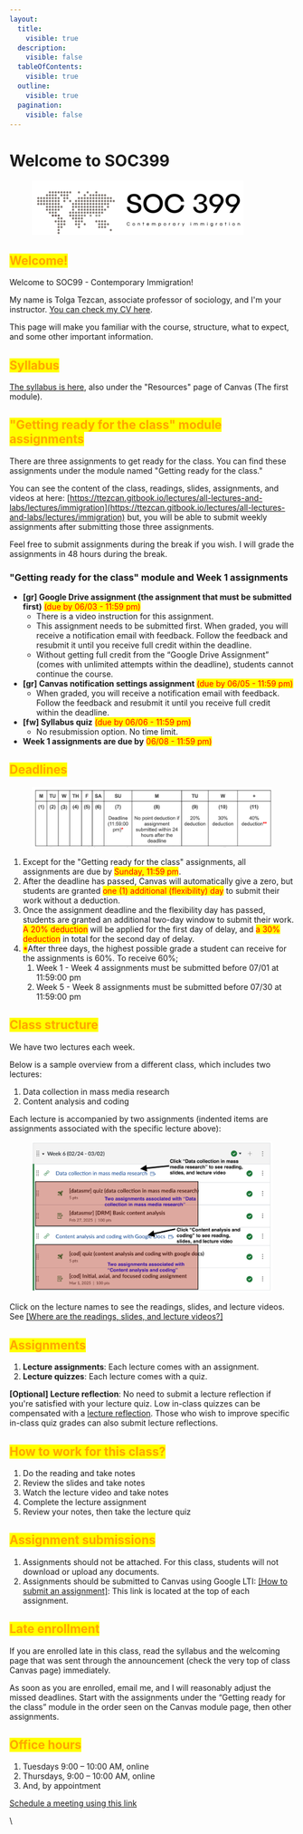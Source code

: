 ```yaml
---
layout:
  title:
    visible: true
  description:
    visible: false
  tableOfContents:
    visible: true
  outline:
    visible: true
  pagination:
    visible: false
---
```


# Welcome to SOC399

<figure><img src="../../.gitbook/assets/image (70).png" alt="" width="374"><figcaption></figcaption></figure>

## <mark style="color:orange;">Welcome!</mark>

Welcome to SOC99 - Contemporary Immigration!

My name is Tolga Tezcan, associate professor of sociology, and I'm your instructor. [You can check my CV here](https://docs.google.com/document/d/16HdRvPXse_88mQysbXL6SdoQP2MEhRmX/edit?usp=sharing\&ouid=100179871492576617561\&rtpof=true\&sd=true).

This page will make you familiar with the course, structure, what to expect, and some other important information.

## <mark style="color:orange;">Syllabus</mark>

[The syllabus is here](https://docs.google.com/document/d/1B_MjosO92_Fy8He3zYhKgI3BiDpFdbRi/edit?usp=sharing\&ouid=100179871492576617561\&rtpof=true\&sd=true), also under the "Resources" page of Canvas (The first module).

## <mark style="color:orange;">"Getting ready for the class" module assignments</mark>

There are three assignments to get ready for the class. You can find these assignments under the module named "Getting ready for the class."

You can  see the content of the class, readings, slides, assignments, and videos at here: [https://ttezcan.gitbook.io/lectures/all-lectures-and-labs/lectures/immigration](https://ttezcan.gitbook.io/lectures/all-lectures-and-labs/lectures/immigration) but, you will be able to submit weekly assignments after submitting those three assignments.&#x20;

Feel free to submit assignments during the break if you wish. I will grade the assignments in 48 hours during the break.

### "Getting ready for the class" module and Week 1 assignments

* **\[gr] Google Drive assignment (the assignment that must be submitted first)** <mark style="color:red;">(due by 06/0</mark><mark style="color:red;">3 - 11:59 pm)</mark>
  * There is a video instruction for this assignment.
  * This assignment needs to be submitted first. When graded, you will receive a notification email with feedback. Follow the feedback and resubmit it until you receive full credit within the deadline.&#x20;
  * Without getting full credit from the “Google Drive Assignment” (comes with unlimited attempts within the deadline), students cannot continue the course.
* **\[gr] Canvas notification settings assignment** <mark style="color:red;">(due by 06/05 - 11:59 pm)</mark>
  * When graded, you will receive a notification email with feedback. Follow the feedback and resubmit it until you receive full credit within the deadline.&#x20;
* **\[fw] Syllabus quiz** <mark style="color:red;">(due by 06/06 - 11:59 pm)</mark>
  * No resubmission option. No time limit.
* **Week 1 assignments are due by**  <mark style="color:red;">06/08 - 11:59 pm)</mark>

## <mark style="color:orange;">Deadlines</mark>

<figure><img src="../../.gitbook/assets/image (116).png" alt=""><figcaption></figcaption></figure>

1. Except for the "Getting ready for the class" assignments, all assignments are due by <mark style="color:red;">Sunday, 11:59 pm</mark>.
2. After the deadline has passed, Canvas will automatically give a zero, but students are granted <mark style="color:red;">one (1) additional (flexibility) day</mark> to submit their work without a deduction.
3. Once the assignment deadline and the flexibility day has passed, students are granted an additional two-day window to submit their work.  <mark style="color:red;">A 20% deduction</mark> will be applied for the first day of delay, and <mark style="color:red;">a 30% deduction</mark> in total for the second day of delay.
4. <mark style="color:red;">\*</mark>After three days, the highest possible grade a student can receive for the assignments is 60%.  To receive 60%;&#x20;
   1. Week 1 - Week 4 assignments must be submitted before 07/01 at 11:59:00 pm
   2. Week 5 - Week 8 assignments must be submitted before 07/30 at 11:59:00 pm

## <mark style="color:orange;">Class structure</mark> <a href="#class-structure" id="class-structure"></a>

We have two lectures each week.&#x20;

Below is a sample overview from a different class, which includes two lectures:

1. Data collection in mass media research
2. Content analysis and coding

Each lecture is accompanied by two assignments (indented items are assignments associated with the specific lecture above):

<figure><img src="../../.gitbook/assets/soc120 soc399 modules view edited (1).png" alt=""><figcaption></figcaption></figure>

Click on the lecture names to see the readings, slides, and lecture videos. See [\[Where are the readings, slides, and lecture videos?\]](https://ttezcan.gitbook.io/lectures/all-lectures-and-labs/guidelines-and-rubrics/where-are-the-readings-slides-and-lecture-videos)

## <mark style="color:orange;">Assignments</mark>

1. **Lecture assignments**: Each lecture comes with an assignment.
2. **Lecture quizzes**: Each lecture comes with a quiz.

**\[Optional] Lecture reflection**: No need to submit a lecture reflection if you're satisfied with your lecture quiz. Low in-class quizzes can be compensated with a [lecture reflection](https://ttezcan.gitbook.io/lectures/all-lectures-and-labs/guidelines-and-rubrics/lecture-reflections#video-reflection-guidelines). Those who wish to improve specific in-class quiz grades can also submit lecture reflections.

## <mark style="color:orange;">How to work for this class?</mark>

1. Do the reading and take notes
2. Review the slides and take notes
3. Watch the lecture video and take notes
4. Complete the lecture assignment
5. Review your notes, then take the lecture quiz

## <mark style="color:orange;">Assignment submissions</mark>

1. Assignments should not be attached. For this class, students will not download or upload any documents.
2. Assignments should be submitted to Canvas using Google LTI: [\[How to submit an assignment\]](https://ttezcan.gitbook.io/lectures/all-lectures-and-labs/guidelines-and-rubrics/how-to-submit-an-assignment): This link is located at the top of each assignment.

## <mark style="color:orange;">Late enrollment</mark>

If you are enrolled late in this class, read the syllabus and the welcoming page that was sent through the announcement (check the very top of class Canvas page) immediately.

As soon as you are enrolled, email me, and I will reasonably adjust the missed deadlines. Start with the assignments under the “Getting ready for the class” module in the order seen on the Canvas module page, then other assignments.

## <mark style="color:orange;">Office hours</mark>

1. Tuesdays 9:00 – 10:00 AM, online
2. Thursdays, 9:00 – 10:00 AM, online
3. And, by appointment

[Schedule a meeting using this link](https://ttezcan.gitbook.io/lectures/all-lectures-and-labs/guidelines-and-rubrics/office-hours)

\

